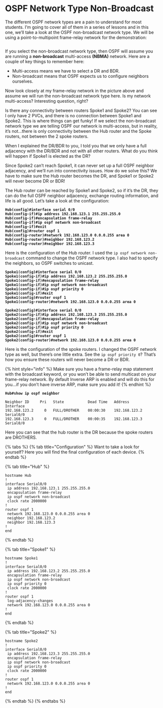 # OSPF Network Type Non-Broadcast

The different OSPF network types are a pain to understand for most students. I’m going to cover all of them in a series of lessons and in this one, we’ll take a look at the OSPF non-broadcast network type. We will be using a point-to-multipoint frame-relay network for the demonstration:

<figure><img src="https://cdn.networklessons.com/wp-content/uploads/2013/02/ospf-network-type-topology.png" alt=""><figcaption></figcaption></figure>

If you select the non-broadcast network type, then OSPF will assume you are running a **non-broadcast** multi-access **(NBMA)** network. Here are a couple of key things to remember here:

* Multi-access means we have to select a DR and BDR.
* Non-broadcast means that OSPF expects us to configure neighbors ourselves.

Now look closely at my frame-relay network in the picture above and assume we will run the non-broadcast network type here. Is my network multi-access? Interesting question, right?

Is there any connectivity between routers Spoke1 and Spoke2? You can see I only have 2 PVCs, and there is no connection between Spoke1 and Spoke2. This is where things can get funky! If we select the non-broadcast network type we are telling OSPF our network is multi-access, but in reality, it’s not…there is only connectivity between the Hub router and the Spoke routers, not between the 2 spoke routers.

When I explained the DR/BDR to you, I told you that we only have a full adjacency with the DR/BDR and not with all other routers. What do you think will happen if Spoke1 is elected as the DR?

Since Spoke2 can’t reach Spoke1, it can never set up a full OSPF neighbor adjacency, and we’ll run into connectivity issues. How do we solve this? We have to make sure the Hub router becomes the DR, and Spoke1 or Spoke2 will never become DR or BDR!

The Hub router can be reached by Spoke1 and Spoke2, so if it’s the DR, they can do the full OSPF neighbor adjacency, exchange routing information, and life is all good. Let’s take a look at the configuration:

<pre><code><strong>Hub(config)#interface serial 0/0
</strong><strong>Hub(config-if)#ip address 192.168.123.1 255.255.255.0
</strong><strong>Hub(config-if)#encapsulation frame-relay
</strong><strong>Hub(config-if)#ip ospf network non-broadcast
</strong><strong>Hub(config-if)#exit
</strong><strong>Hub(config)#router ospf 1
</strong><strong>Hub(config-router)#network 192.168.123.0 0.0.0.255 area 0
</strong><strong>Hub(config-router)#neighbor 192.168.123.2
</strong><strong>Hub(config-router)#neighbor 192.168.123.3
</strong></code></pre>

Here is the configuration of the Hub router. I used the `ip ospf network non-broadcast` command to change the OSPF network type. I also had to specify the neighbors, so OSPF switches to unicast.

<pre><code><strong>Spoke1(config)#interface serial 0/0
</strong><strong>Spoke1(config-if)#ip address 192.168.123.2 255.255.255.0
</strong><strong>Spoke1(config-if)#encapsulation frame-relay 
</strong><strong>Spoke1(config-if)#ip ospf network non-broadcast 
</strong><strong>Spoke1(config-if)#ip ospf priority 0
</strong><strong>Spoke1(config-if)#exit
</strong><strong>Spoke1(config)#router ospf 1
</strong><strong>Spoke1(config-router)#network 192.168.123.0 0.0.0.255 area 0
</strong></code></pre>

<pre><code><strong>Spoke2(config)#interface serial 0/0
</strong><strong>Spoke2(config-if)#ip address 192.168.123.3 255.255.255.0
</strong><strong>Spoke2(config-if)#encapsulation frame-relay 
</strong><strong>Spoke2(config-if)#ip ospf network non-broadcast 
</strong><strong>Spoke2(config-if)#ip ospf priority 0
</strong><strong>Spoke2(config-if)#exit
</strong><strong>Spoke2(config)#router ospf 1
</strong><strong>Spoke2(config-router)#network 192.168.123.0 0.0.0.255 area 0
</strong></code></pre>

Here is the configuration of the spoke routers. I changed the OSPF network type as well, but there’s one little extra. See the `ip ospf priority 0`? That’s how you ensure these routers will never become a DR or BDR.

{% hint style="info" %}
Make sure you have a frame-relay map statement with the broadcast keyword, or you won’t be able to send multicast on your frame-relay network. By default Inverse ARP is enabled and will do this for you…if you don’t have inverse ARP, make sure you add it!
{% endhint %}

<pre><code><strong>Hub#show ip ospf neighbor 
</strong>
Neighbor ID     Pri   State           Dead Time   Address         Interface
192.168.123.2     0   FULL/DROTHER    00:00:30    192.168.123.2   Serial0/0
192.168.123.3     0   FULL/DROTHER    00:00:35    192.168.123.3   Serial0/0
</code></pre>

Here you can see that the hub router is the DR because the spoke routers are DROTHERS.

{% tabs %}
{% tab title="Configuration" %}
Want to take a look for yourself? Here you will find the final configuration of each device.
{% endtab %}

{% tab title="Hub" %}
```
hostname Hub
!
interface Serial0/0
 ip address 192.168.123.1 255.255.255.0
 encapsulation frame-relay
 ip ospf network non-broadcast
 clock rate 2000000
!
router ospf 1
 network 192.168.123.0 0.0.0.255 area 0
 neighbor 192.168.123.2
 neighbor 192.168.123.3
!
end
```
{% endtab %}

{% tab title="Spoke1" %}
```
hostname Spoke1
!
interface Serial0/0
 ip address 192.168.123.2 255.255.255.0
 encapsulation frame-relay
 ip ospf network non-broadcast
 ip ospf priority 0
 clock rate 2000000
!
router ospf 1
 log-adjacency-changes
 network 192.168.123.0 0.0.0.255 area 0
!
end
```
{% endtab %}

{% tab title="Spoke2" %}
```
hostname Spoke2
!
interface Serial0/0
 ip address 192.168.123.3 255.255.255.0
 encapsulation frame-relay
 ip ospf network non-broadcast
 ip ospf priority 0
 clock rate 2000000
!
router ospf 1
 network 192.168.123.0 0.0.0.255 area 0
!
end
```
{% endtab %}
{% endtabs %}

